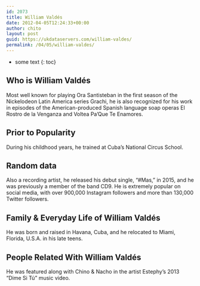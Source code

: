 ```yaml
---
id: 2073
title: William Valdés
date: 2012-04-05T12:24:33+00:00
author: chito
layout: post
guid: https://ukdataservers.com/william-valdes/
permalink: /04/05/william-valdes/
---
```


* some text
{: toc}
          
          
## Who is  William Valdés
                  
                  
                  
Most well known for playing Ora Santisteban in the first season of the Nickelodeon Latin America series Grachi, he is also recognized for his work in episodes of the American-produced Spanish language soap operas El Rostro de la Venganza and Voltea Pa&#8217;Que Te Enamores.
                  
                
                
                
## Prior to Popularity 
                  
                  
                  
During his childhood years, he trained at Cuba&#8217;s National Circus School.
                  
                
                
                
## Random data 
                  
                  
                  
Also a recording artist, he released his debut single, &#8220;#Mas,&#8221; in 2015, and he was previously a member of the band CD9. He is extremely popular on social media, with over 900,000 Instagram followers and more than 130,000 Twitter followers.
                  
                
                
                
## Family & Everyday Life of William Valdés
                  
                  
                  
He was born and raised in Havana, Cuba, and he relocated to Miami, Florida, U.S.A. in his late teens.
                  
                
                
                
## People Related With  William Valdés
                  
                  
                  
He was featured along with Chino & Nacho in the artist Estephy&#8217;s 2013 &#8220;Dime Si Tú&#8221; music video.
                  
                
              
            
          
          
          
    
    
  
